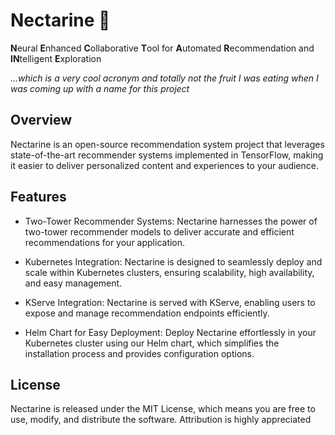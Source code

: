 # Nectarine 🍑

**N**eural **E**nhanced **C**ollaborative **T**ool for **A**utomated **R**ecommendation and **IN**telligent **E**xploration

*...which is a very cool acronym and totally not the fruit I was eating when I was coming up with a name for this project*


## Overview

Nectarine is an open-source recommendation system project that leverages state-of-the-art recommender systems implemented in TensorFlow, making it easier to deliver personalized content and experiences to your audience.


## Features

* Two-Tower Recommender Systems: Nectarine harnesses the power of two-tower recommender models to deliver accurate and efficient recommendations for your application.

* Kubernetes Integration: Nectarine is designed to seamlessly deploy and scale within Kubernetes clusters, ensuring scalability, high availability, and easy management.

* KServe Integration: Nectarine is served with KServe, enabling users to expose and manage recommendation endpoints efficiently.

* Helm Chart for Easy Deployment: Deploy Nectarine effortlessly in your Kubernetes cluster using our Helm chart, which simplifies the installation process and provides configuration options.


## License

Nectarine is released under the MIT License, which means you are free to use, modify, and distribute the software. Attribution is highly appreciated
